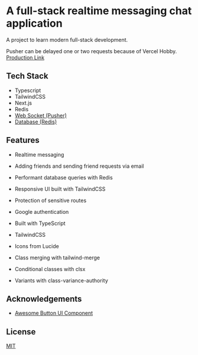 # A full-stack realtime messaging chat application

A project to learn modern full-stack development. 

Pusher can be delayed one or two requests because of Vercel Hobby.
[Production Link](https://nextjs-realtime-chat-6srspzhez-dogankocadayilar.vercel.app/)

## Tech Stack

- Typescript
- TailwindCSS
- Next.js
- Redis
- [Web Socket (Pusher)](https://pusher.com/)
- [Database (Redis)](https://upstash.com/)

## Features

- Realtime messaging
- Adding friends and sending friend requests via email
- Performant database queries with Redis
- Responsive UI built with TailwindCSS
- Protection of sensitive routes
- Google authentication

- Built with TypeScript
- TailwindCSS
- Icons from Lucide

- Class merging with tailwind-merge
- Conditional classes with clsx
- Variants with class-variance-authority

## Acknowledgements

- [Awesome Button UI Component](https://ui.shadcn.com/)

## License

[MIT](https://choosealicense.com/licenses/mit/)

